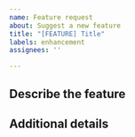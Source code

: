 ```yaml
---
name: Feature request
about: Suggest a new feature
title: "[FEATURE] Title"
labels: enhancement
assignees: ''

---
```


## Describe the feature

## Additional details
